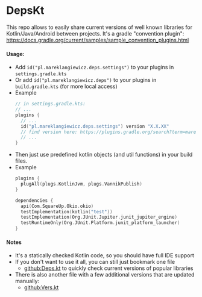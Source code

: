 # DepsKt

This repo allows to easily share current versions of well known libraries for Kotlin/Java/Android between projects.
It's a gradle "convention plugin": https://docs.gradle.org/current/samples/sample_convention_plugins.html

#### Usage:

- Add `id("pl.mareklangiewicz.deps.settings")` to your plugins in `settings.gradle.kts`
- Or add `id("pl.mareklangiewicz.deps")` to your plugins in `build.gradle.kts`  (for more local access)
- Example
  ```kotlin
  // in settings.gradle.kts:
  // ...
  plugins {
    // ...
    id("pl.mareklangiewicz.deps.settings") version "X.X.XX"
    // find version here: https://plugins.gradle.org/search?term=mareklangiewicz.deps
    // ...
  }
  ```
- Then just use predefined kotlin objects (and util functions) in your build files.
- Example
  ```kotlin
  plugins {
    plugAll(plugs.KotlinJvm, plugs.VannikPublish)
  }

  dependencies {
    api(Com.SquareUp.Okio.okio)
    testImplementation(kotlin("test"))
    testImplementation(Org.JUnit.Jupiter.junit_jupiter_engine)
    testRuntimeOnly(Org.JUnit.Platform.junit_platform_launcher)
  }

  ```

#### Notes

- It's a statically checked Kotlin code, so you should have full IDE support
- If you don't want to use it all, you can still just bookmark one file
  - [github:Deps.kt](https://github.com/mareklangiewicz/DepsKt/blob/master/src/main/kotlin/deps/Deps.kt) to quickly check
    current versions of popular
    libraries
- There is also another file with a few additional versions that are updated manually:
  - [github:Vers.kt](https://github.com/mareklangiewicz/DepsKt/blob/master/src/main/kotlin/deps/Vers.kt)

